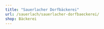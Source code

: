 ```yaml
---
title: "Sauerlacher Dorfbäckerei"
url: /sauerlach/sauerlacher-dorfbaeckerei/
shop: Bäckerei
---
```

